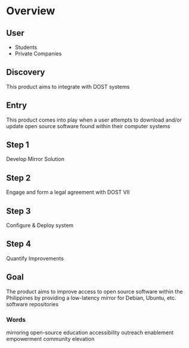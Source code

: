 # Overview

## User
- Students
- Private Companies

## Discovery
This product aims to integrate with DOST systems

## Entry
This product comes into play when a user attempts to
download and/or update open source software found within
their computer systems

## Step 1
Develop Mirror Solution

## Step 2
Engage and form a legal agreement with DOST VII

## Step 3
Configure & Deploy system

## Step 4
Quantify Improvements

## Goal
The product aims to improve access to open source
software within the Philippines by providing a
low-latency mirror for Debian, Ubuntu, etc.
software repositories

### Words
mirroring open-source education accessibility outreach enablement empowerment community elevation
